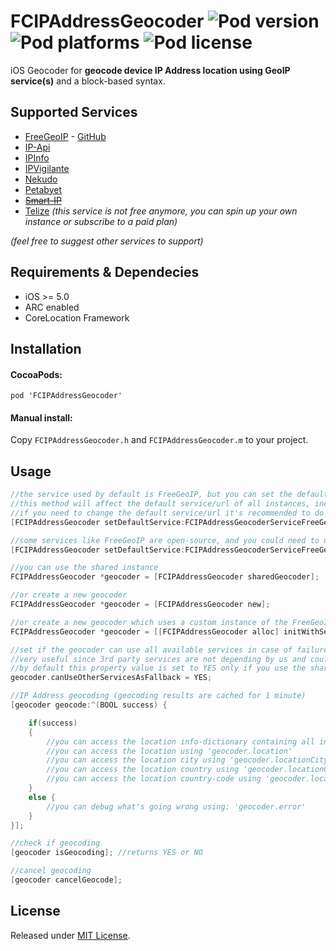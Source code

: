 FCIPAddressGeocoder ![Pod version](http://img.shields.io/cocoapods/v/FCIPAddressGeocoder.svg) ![Pod platforms](http://img.shields.io/cocoapods/p/FCIPAddressGeocoder.svg) ![Pod license](http://img.shields.io/cocoapods/l/FCIPAddressGeocoder.svg)
===================

iOS Geocoder for **geocode device IP Address location using GeoIP service(s)** and a block-based syntax.

## Supported Services
- [FreeGeoIP](http://freegeoip.net/) - [GitHub](https://github.com/fiorix/freegeoip)
- [IP-Api](http://ip-api.com/)
- [IPInfo](https://ipinfo.io/)
- [IPVigilante](https://ipvigilante.com/)
- [Nekudo](http://geoip.nekudo.com/)
- [Petabyet](https://www.petabyet.com/api/)
- [~~Smart-IP~~](http://smart-ip.net/)
- [Telize](http://www.telize.com/) *(this service is not free anymore, you can spin up your own instance or subscribe to a paid plan)*

*(feel free to suggest other services to support)*

## Requirements & Dependecies
- iOS >= 5.0
- ARC enabled
- CoreLocation Framework

## Installation

#### CocoaPods:
`pod 'FCIPAddressGeocoder'`

#### Manual install:
Copy `FCIPAddressGeocoder.h` and `FCIPAddressGeocoder.m` to your project.

## Usage
```objective-c
//the service used by default is FreeGeoIP, but you can set the default service to another one
//this method will affect the default service/url of all instances, included the shared one
//if you need to change the default service/url it's recommended to do it application:didFinishLaunching
[FCIPAddressGeocoder setDefaultService:FCIPAddressGeocoderServiceFreeGeoIP];

//some services like FreeGeoIP are open-source, and you could need to use an instance of it running on your own server
[FCIPAddressGeocoder setDefaultService:FCIPAddressGeocoderServiceFreeGeoIP andURL:@"http://127.0.0.1/"];
```
```objective-c
//you can use the shared instance
FCIPAddressGeocoder *geocoder = [FCIPAddressGeocoder sharedGeocoder];

//or create a new geocoder
FCIPAddressGeocoder *geocoder = [FCIPAddressGeocoder new];

//or create a new geocoder which uses a custom instance of the FreeGeoIP service installed on your own server
FCIPAddressGeocoder *geocoder = [[FCIPAddressGeocoder alloc] initWithService:FCIPAddressGeocoderServiceFreeGeoIP andURL:@"http://127.0.0.1/"];
```
```objective-c
//set if the geocoder can use all available services in case of failure of the default one
//very useful since 3rd party services are not depending by us and could be temporary unavailable or no more active
//by default this property value is set to YES only if you use the shared geocoder or if you create a geocoder without specifing its service/url
geocoder.canUseOtherServicesAsFallback = YES;
```
```objective-c
//IP Address geocoding (geocoding results are cached for 1 minute)
[geocoder geocode:^(BOOL success) {

    if(success)
    {
        //you can access the location info-dictionary containing all informations using 'geocoder.locationInfo'
        //you can access the location using 'geocoder.location'
        //you can access the location city using 'geocoder.locationCity' (it could be nil)
        //you can access the location country using 'geocoder.locationCountry'
        //you can access the location country-code using 'geocoder.locationCountryCode'
    }
    else {
        //you can debug what's going wrong using: 'geocoder.error'
    }
}];
```
```objective-c
//check if geocoding
[geocoder isGeocoding]; //returns YES or NO
```
```objective-c
//cancel geocoding
[geocoder cancelGeocode];
```

## License
Released under [MIT License](LICENSE).

